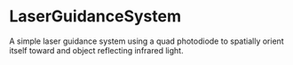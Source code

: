 # LaserGuidanceSystem
A simple laser guidance system using a quad photodiode to spatially orient itself toward and object reflecting infrared light.
